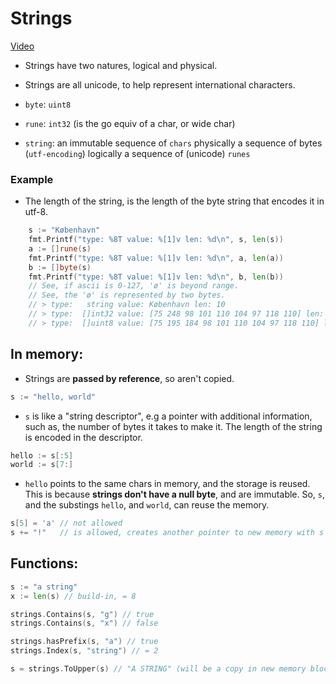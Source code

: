 # Strings

[Video](https://www.youtube.com/watch?v=nxWqANttAdA&list=PLoILbKo9rG3skRCj37Kn5Zj803hhiuRK6&index=5)

- Strings have two natures, logical and physical.
- Strings are all unicode, to help represent international characters.

- `byte`: `uint8`
- `rune`: `int32` (is the go equiv of a char, or wide char)
- `string`: an immutable sequence of `chars`
    physically a sequence of bytes (`utf-encoding`)
    logically a sequence of (unicode) `runes`

### Example
- The length of the string, is the length of the byte string that encodes it in utf-8.

```go
	s := "København"
	fmt.Printf("type: %8T value: %[1]v len: %d\n", s, len(s))
	a := []rune(s)
	fmt.Printf("type: %8T value: %[1]v len: %d\n", a, len(a))
	b := []byte(s)
	fmt.Printf("type: %8T value: %[1]v len: %d\n", b, len(b))
	// See, if ascii is 0-127, 'ø' is beyond range.
	// See, the 'ø' is represented by two bytes.
	// > type:   string value: København len: 10
	// > type:  []int32 value: [75 248 98 101 110 104 97 118 110] len: 9
	// > type:  []uint8 value: [75 195 184 98 101 110 104 97 118 110] len: 10
```

## In memory:

- Strings are <b>passed by reference</b>, so aren't copied.

```go 
s := "hello, world"
```
- `s` is like a "string descriptor", e.g a pointer with additional information, such as, the number of bytes it takes to make it. The length of the string is encoded in the descriptor.

```go
hello := s[:5]
world := s[7:]
```

- `hello` points to the same chars in memory, and the storage is reused.
This is because <b>strings don't have a null byte</b>, and are immutable. So, `s`, and the substings `hello`, and `world`, can reuse the memory.

```go
s[5] = 'a' // not allowed
s += "!"   // is allowed, creates another pointer to new memory with s + the update.
```
## Functions:

```go
s := "a string"
x := len(s) // build-in, = 8

strings.Contains(s, "g") // true
strings.Contains(s, "x") // false

strings.hasPrefix(s, "a") // true
strings.Index(s, "string") // = 2

s = strings.ToUpper(s) // "A STRING" (will be a copy in new memory block pointing to s, s doesn't change unless it's not being used and is garbage collected.)
```
